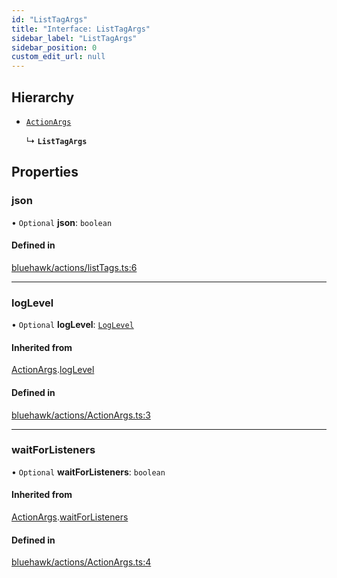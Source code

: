 ```yaml
---
id: "ListTagArgs"
title: "Interface: ListTagArgs"
sidebar_label: "ListTagArgs"
sidebar_position: 0
custom_edit_url: null
---
```


## Hierarchy

- [`ActionArgs`](ActionArgs.md)

  ↳ **`ListTagArgs`**

## Properties

### json

• `Optional` **json**: `boolean`

#### Defined in

[bluehawk/actions/listTags.ts:6](https://github.com/krollins-mdb/Bluehawk/blob/0886b9526801a2b31a73b01fc05e9bdcbd23c69e/src/bluehawk/actions/listTags.ts#L6)

___

### logLevel

• `Optional` **logLevel**: [`LogLevel`](../enums/LogLevel.md)

#### Inherited from

[ActionArgs](ActionArgs.md).[logLevel](ActionArgs.md#loglevel)

#### Defined in

[bluehawk/actions/ActionArgs.ts:3](https://github.com/krollins-mdb/Bluehawk/blob/0886b9526801a2b31a73b01fc05e9bdcbd23c69e/src/bluehawk/actions/ActionArgs.ts#L3)

___

### waitForListeners

• `Optional` **waitForListeners**: `boolean`

#### Inherited from

[ActionArgs](ActionArgs.md).[waitForListeners](ActionArgs.md#waitforlisteners)

#### Defined in

[bluehawk/actions/ActionArgs.ts:4](https://github.com/krollins-mdb/Bluehawk/blob/0886b9526801a2b31a73b01fc05e9bdcbd23c69e/src/bluehawk/actions/ActionArgs.ts#L4)
